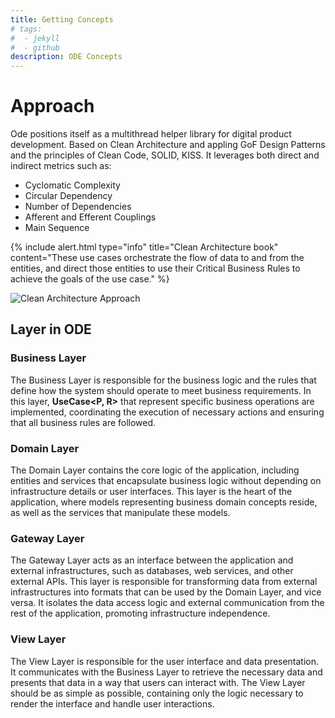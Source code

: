 ```yaml
---
title: Getting Concepts
# tags: 
#  - jekyll
#  - github
description: ODE Concepts
---
```


# Approach

Ode positions itself as a multithread helper library for digital product development. Based on Clean Architecture and appling GoF Design Patterns and the principles of Clean Code, SOLID, KISS. It leverages both direct and indirect metrics such as:

- Cyclomatic Complexity
- Circular Dependency
- Number of Dependencies
- Afferent and Efferent Couplings
- Main Sequence

{% include alert.html type="info" title="Clean Architecture book" content="These use cases orchestrate the flow of data to and from the entities, and direct those entities to use their Critical Business Rules to achieve the goals of the use case." %}

![Clean Architecture Approach](https://camo.githubusercontent.com/c8052d44b7355ce3fffc6417575b4b99d2871eefa17b7c6d227f039c7f908286/68747470733a2f2f686162726173746f726167652e6f72672f7765622f6665382f6338322f6133322f66653863383261333262313534386231613239373138376532346165373535612e706e67)

## Layer in ODE

### Business Layer
The Business Layer is responsible for the business logic and the rules that define how the system should operate to meet business requirements. In this layer, **UseCase<P, R>** that represent specific business operations are implemented, coordinating the execution of necessary actions and ensuring that all business rules are followed.

### Domain Layer
The Domain Layer contains the core logic of the application, including entities and services that encapsulate business logic without depending on infrastructure details or user interfaces. This layer is the heart of the application, where models representing business domain concepts reside, as well as the services that manipulate these models.

### Gateway Layer
The Gateway Layer acts as an interface between the application and external infrastructures, such as databases, web services, and other external APIs. This layer is responsible for transforming data from external infrastructures into formats that can be used by the Domain Layer, and vice versa. It isolates the data access logic and external communication from the rest of the application, promoting infrastructure independence.

### View Layer
The View Layer is responsible for the user interface and data presentation. It communicates with the Business Layer to retrieve the necessary data and presents that data in a way that users can interact with. The View Layer should be as simple as possible, containing only the logic necessary to render the interface and handle user interactions.